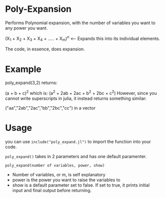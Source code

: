 # Poly-Expansion
Performs Polynomial expansion, with the number of variables you want to any power you want.

(X<sub>1</sub> + X<sub>2</sub> +  X<sub>3</sub> +  X<sub>4</sub> + ..... +  X<sub>m</sub>)<sup>n</sup> <-- Expands this into its individual elements.

The code, in essence, does expansion.

# Example
poly_expand(3,2) returns:

(a + b + c)<sup>2</sup>
which is: (a<sup>2</sup> + 2ab + 2ac + b<sup>2</sup> + 2bc + c<sup>2</sup>)
However, since you cannot write superscripts in julia, it instead returns something similar:

("aa","2ab","2ac","bb","2bc","cc") in a vector

# Usage
you can use `include("poly_expand.jl")` to import the function into your code.


`poly_expand()` takes in 2 parameters and has one default paramenter.

`poly_expand(number of variables, power, show)`

+ Number of variables, or m, is self explanatory
+ power is the power you want to raise the variables to
+ show is a default parameter set to false. If set to true, it prints initial input and final output before returning. 
